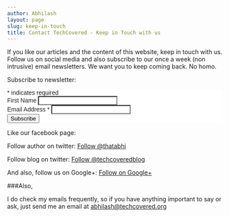 ```yaml
---
author: Abhilash
layout: page
slug: keep-in-touch
title: Contact TechCovered - Keep in Touch with us
---
```


If you like our articles and the content of this website, keep in touch with us. Follow us on social media and also subscribe to our once a week (non intrusive) email newsletters. We want you to keep coming back. No homo.


Subscribe to newsletter:

<!-- Begin MailChimp Signup Form -->
<link href="//cdn-images.mailchimp.com/embedcode/classic-081711.css" rel="stylesheet" type="text/css">
<style type="text/css">
	#mc_embed_signup{background:#fff; clear:left; font:14px Helvetica,Arial,sans-serif; }
	/* Add your own MailChimp form style overrides in your site stylesheet or in this style block.
	   We recommend moving this block and the preceding CSS link to the HEAD of your HTML file. */
</style>
<div id="mc_embed_signup" style="Color:#222;">
<form action="//blogspot.us4.list-manage.com/subscribe/post?u=0cec0ca833bcac2c2e902f8e4&amp;id=5aaf2077e1" method="post" id="mc-embedded-subscribe-form" name="mc-embedded-subscribe-form" class="validate" target="_blank" novalidate>
    <div id="mc_embed_signup_scroll">
	
<div class="indicates-required"><span class="asterisk">*</span> indicates required</div>
<div class="mc-field-group">
	<label for="mce-FNAME">First Name </label>
	<input type="text" style="background:#fff;" value="" name="FNAME" class="" id="mce-FNAME">
</div>
<div class="mc-field-group">
	<label for="mce-EMAIL">Email Address  <span class="asterisk">*</span>
</label>
	<input type="email" style="background:#fff;" value="" name="EMAIL" class="required email" id="mce-EMAIL">
</div>
	<div id="mce-responses" class="clear">
		<div class="response" id="mce-error-response" style="display:none"></div>
		<div class="response" id="mce-success-response" style="display:none"></div>
	</div>    <!-- real people should not fill this in and expect good things - do not remove this or risk form bot signups-->
    <div style="position: absolute; left: -5000px;"><input type="text" name="b_0cec0ca833bcac2c2e902f8e4_5aaf2077e1" tabindex="-1" value=""></div>
    <div class="clear"><input type="submit" value="Subscribe" name="subscribe" id="mc-embedded-subscribe" class="button"></div>
    </div>
</form>
</div>
<script type='text/javascript' src='//s3.amazonaws.com/downloads.mailchimp.com/js/mc-validate.js'></script><script type='text/javascript'>(function($) {window.fnames = new Array(); window.ftypes = new Array();fnames[1]='FNAME';ftypes[1]='text';fnames[0]='EMAIL';ftypes[0]='email';}(jQuery));var $mcj = jQuery.noConflict(true);</script>
<!--End mc_embed_signup-->

Like our facebook page:

<div class="fb-like-box" data-href="https://www.facebook.com/techcovered" data-width="300" data-colorscheme="light" data-show-faces="true" data-header="false" data-stream="false" data-show-border="false"></div>

Follow author on twitter:
[Follow @thatabhi](https://twitter.com/thatabhi)

Follow blog on twitter:
[Follow @techcoveredblog](https://twitter.com/techcoveredblog)


And also, follow us on Google+:
[Follow on Google+](http://plus.google.com/+TechcoveredOrg/)

###Also,

I do check my emails frequently, so if you have anything important to say or ask, just send me an email at abhilash@techcovered.org